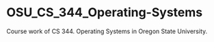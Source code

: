 # OSU_CS_344_Operating-Systems
Course work of CS 344. Operating Systems in Oregon State University.
